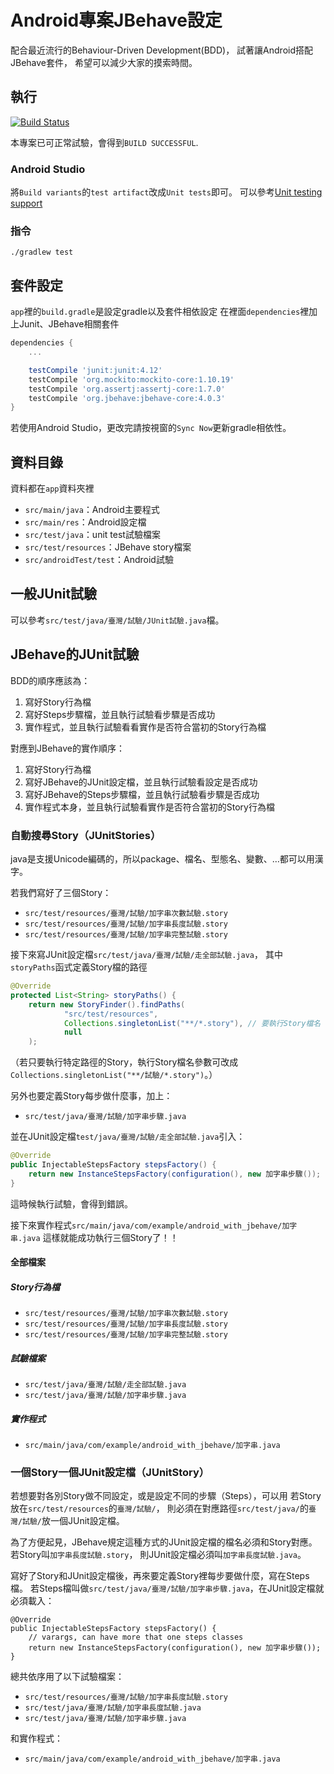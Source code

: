 # Android專案JBehave設定

配合最近流行的Behaviour-Driven Development(BDD)，
試著讓Android搭配JBehave套件，
希望可以減少大家的摸索時間。


## 執行

[![Build Status](https://travis-ci.org/sih4sing5hong5/Android_with_JBehave.svg)](https://travis-ci.org/sih4sing5hong5/Android_with_JBehave)

本專案已可正常試驗，會得到`BUILD SUCCESSFUL`.

### Android Studio
將`Build variants`的`test artifact`改成`Unit tests`即可。
可以參考[Unit testing support](http://tools.android.com/tech-docs/unit-testing-support)

### 指令
`./gradlew test`

## 套件設定
`app`裡的`build.gradle`是設定gradle以及套件相依設定
在裡面`dependencies`裡加上Junit、JBehave相關套件
```groovy
dependencies {
    ...

    testCompile 'junit:junit:4.12'
    testCompile 'org.mockito:mockito-core:1.10.19'
    testCompile 'org.assertj:assertj-core:1.7.0'
    testCompile 'org.jbehave:jbehave-core:4.0.3'
}
```
若使用Android Studio，更改完請按視窗的`Sync Now`更新gradle相依性。

## 資料目錄
資料都在`app`資料夾裡

* `src/main/java`：Android主要程式
* `src/main/res`：Android設定檔
* `src/test/java`：unit test試驗檔案
* `src/test/resources`：JBehave story檔案
* `src/androidTest/test`：Android試驗

## 一般JUnit試驗
可以參考`src/test/java/臺灣/試驗/JUnit試驗.java`檔。

## JBehave的JUnit試驗
BDD的順序應該為：

1. 寫好Story行為檔
2. 寫好Steps步驟檔，並且執行試驗看步驟是否成功
3. 實作程式，並且執行試驗看看實作是否符合當初的Story行為檔

對應到JBehave的實作順序：

1. 寫好Story行為檔
2. 寫好JBehave的JUnit設定檔，並且執行試驗看設定是否成功
3. 寫好JBehave的Steps步驟檔，並且執行試驗看步驟是否成功
4. 實作程式本身，並且執行試驗看實作是否符合當初的Story行為檔

### 自動搜尋Story（JUnitStories）
java是支援Unicode編碼的，所以package、檔名、型態名、變數、…都可以用漢字。

若我們寫好了三個Story：

* `src/test/resources/臺灣/試驗/加字串次數試驗.story`
* `src/test/resources/臺灣/試驗/加字串長度試驗.story`
* `src/test/resources/臺灣/試驗/加字串完整試驗.story`


接下來寫JUnit設定檔`src/test/java/臺灣/試驗/走全部試驗.java`，
其中`storyPaths`函式定義Story檔的路徑
```java
@Override
protected List<String> storyPaths() {
    return new StoryFinder().findPaths(
            "src/test/resources",
            Collections.singletonList("**/*.story"), // 要執行Story檔名
            null
    );
```
（若只要執行特定路徑的Story，執行Story檔名參數可改成`Collections.singletonList("**/試驗/*.story")`。）

另外也要定義Story每步做什麼事，加上：
* `src/test/java/臺灣/試驗/加字串步驟.java`

並在JUnit設定檔`test/java/臺灣/試驗/走全部試驗.java`引入：
```java
@Override
public InjectableStepsFactory stepsFactory() {
    return new InstanceStepsFactory(configuration(), new 加字串步驟());
}
```
這時候執行試驗，會得到錯誤。

接下來實作程式`src/main/java/com/example/android_with_jbehave/加字串.java`
這樣就能成功執行三個Story了！！

#### 全部檔案
##### Story行為檔
* `src/test/resources/臺灣/試驗/加字串次數試驗.story`
* `src/test/resources/臺灣/試驗/加字串長度試驗.story`
* `src/test/resources/臺灣/試驗/加字串完整試驗.story`

##### 試驗檔案
* `src/test/java/臺灣/試驗/走全部試驗.java`
* `src/test/java/臺灣/試驗/加字串步驟.java`

##### 實作程式
* `src/main/java/com/example/android_with_jbehave/加字串.java`


### 一個Story一個JUnit設定檔（JUnitStory）
若想要對各別Story做不同設定，或是設定不同的步驟（Steps），可以用
若Story放在`src/test/resources`的`臺灣/試驗/`，
則必須在對應路徑`src/test/java/`的`臺灣/試驗/`放一個JUnit設定檔。

為了方便起見，JBehave規定這種方式的JUnit設定檔的檔名必須和Story對應。
若Story叫`加字串長度試驗.story`，
則JUnit設定檔必須叫`加字串長度試驗.java`。

寫好了Story和JUnit設定檔後，再來要定義Story裡每步要做什麼，寫在Steps檔。
若Steps檔叫做`src/test/java/臺灣/試驗/加字串步驟.java`，在JUnit設定檔就必須載入：
```
@Override
public InjectableStepsFactory stepsFactory() {
    // varargs, can have more that one steps classes
    return new InstanceStepsFactory(configuration(), new 加字串步驟());
}
```

總共依序用了以下試驗檔案：

* `src/test/resources/臺灣/試驗/加字串長度試驗.story`
* `src/test/java/臺灣/試驗/加字串長度試驗.java`
* `src/test/java/臺灣/試驗/加字串步驟.java`

和實作程式：

* `src/main/java/com/example/android_with_jbehave/加字串.java`
